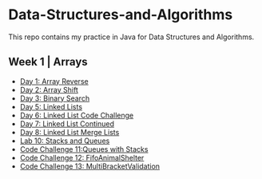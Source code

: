 # Data-Structures-and-Algorithms
This repo contains my practice in Java for Data Structures and Algorithms.

## Week 1 | Arrays
- [Day 1: Array Reverse]()
- [Day 2: Array Shift](./assets/README/insertShiftArr.md)
- [Day 3: Binary Search](./assets/README/binarySearch.md)
- [Day 5: Linked Lists](./assets/README/linkedlists.md)
- [Day 6: Linked List Code Challenge](./assets/README/linkedlistsContinued.md)
- [Day 7: Linked List Continued](./assets/README/linkedListNth.md)
- [Day 8: Linked List Merge Lists](./assets/README/linkedMergeLists.md)
- [Lab 10: Stacks and Queues](./assets/README/stacksandqueues.md)
- [Code Challenge 11:Queues with Stacks](./assets/README/queuesWithStacks.md)
- [Code Challenge 12: FifoAnimalShelter](./assets/README/animalshelter.md)
- [Code Challenge 13: MultiBracketValidation](./assets/README/bracketvalidation.md)